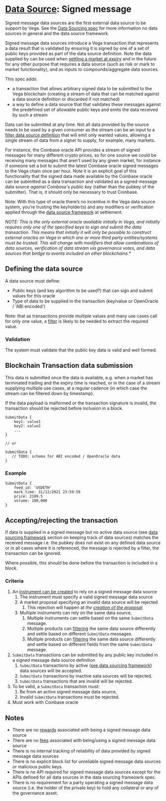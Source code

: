 # [Data Source](./0045-data-sourcing.md): Signed message

Signed message data sources are the first external data source to be support by Vega. See the [Data Sourcing spec](./0045-data-sourcing.md) for more information no data sources in general and the data source framework.

Signed message data sources introduce a Vega transaction that represents a data result that is validated by ensuring it is signed by one of a set of public keys provided as part of the data source definition. Note the data supplied by can be used when [settling a market at expiry](./0004-settlement-at-instrument-expiry.md) and in the future for any other purpose that requires a data source (such as risk or mark to market functionality), and as inputs to compounds/aggregate data sources.

This spec adds:
- a transaction that allows arbitrary signed data to be submitted to the Vega blockchain (creating a stream of data that can be matched against a data source definition or discarded if not matched)
- a way to define a data source that that validates these messages against the predefined set of allowable public keys and emits the data received by such a stream 

Data can be submitted at any time. Not all data provided by the source needs to be used by a given consumer as the stream can be an input to a [filter data source definition](./0047-data-source-filter.md) that will emit only wanted values, allowing a single stream of data from a signer to supply, for example, many markets.

For instance, the Coinbase oracle API provides a stream of signed messages for many different crypto prices, so for one source we could be receiving many messages that aren't used by any given market, for instance if someone set a bot to submit the latest Coinbase oracle signed messages to the Vega chain once per hour. Note it is an explicit goal of this functionality that the signed data made available by the Coinbase oracle can be submitted as a data transaction and validated as a signed message data source *against Coinbase's public key* (rather than the pubkey of the submitter). That is, it should only be necessary to trust Coinbase.

Note: With this type of oracle there’s no incentive in the Vega data source system, you’re trusting the keyholder(s) and any modifiers or verification applied through the [data source framework](./0045-data-sourcing.md) at settlement.

*NOTE: This is the only external oracle available initially in Vega, and initially requires only one of the specified keys to sign and submit the data transaction. This means that initially it will only be possible to construct external oracles on Vega in which one or more third party entities/systems must be trusted. This will change with modifiers that allow combinations of data sources, verification of data stream via governance votes, and data sources that birdge to events included on other blockchains.**


## Defining the data source

A data source must define:

- Public keys (and key algorithm to be used?) that can sign and submit values for this oracle
- Type of data to be supplied in the transaction (key/value or OpenOracle / 'ABI encoded')

Note: that as transactions provide multiple values and many use cases call for only one value, a [filter](./0047-data-source-filter.md) is likely to be needed to extract the required value.

### Validation

The system must validate that the public key data is valid and well formed.


## Blockchain Transaction data submission

This data is submitted once the data is available, e.g. when a market has terminated trading and the expiry time is reached, or in the case of a stream supplying multiple use cases, at a regular cadence (in which case the stream can be filtered down by timestamp).

If the data payload is malformed or the transaction signature is invalid, the transaction should be rejected before inclusion in a block.

```
SubmitData {
    key1: value1
    key2: value2
    ...
}

// or

SubmitData {
   // TODO: schema for ABI encoded / OpenOracle data
}
```

### Example

```
SubmitData {
    feed_id: 'USDETH'
    mark_time: 31/12/2021 23:59:59
    price: 2109.5
    volume: 100,000
}
```


## Accepting/rejecting the transaction

If data is supplied in a signed message but no active data source (see [data sourcing framework](./0045-data-sourcing.md) section on keeping track of data sources) matches the received message i.e. the pubkey does not exist on any defined data source or in all cases where it is referenced, the message is rejected by a filter, the transaction can be ignored.

Where possible, this should be done before the transaction is included in a block.


### Criteria

1. An [instrument can be created](./0028-governance.md) to rely on a signed message data source
    1. The instrument must specify a valid signed message data source
    1. A market proposal specifying an invalid data source will be rejected
        1. This rejection will happen at *the [creation of the proposal](./0028-governance.md#lifecycle-of-a-proposal)*
    1. Multiple instruments can rely on the same data source, 
        1. Multiple instruments can settle based on the same `SubmitData` message.
        1. Multiple products can [filtering](./0047-data-source-filter.md) the same data source differently and settle based on different `SubmitData` messages.
        1. Multiple products can [filtering](./0047-data-source-filter.md) the same data source differently and settle based on different fields from the same `SubmitData` message.
1. `SubmitData` transactions can be submitted by any public key included in a signed message data source definition
    1. `SubmitData` transactions by active ([see data sourcing framework](./0045-data-sourcing.md)) data sources will be accepted.
    1. `SubmitData` transactions by inactive sata sources will be rejected.
    1. `SubmitData` transactions that are invalid will be rejected.
1. To be valid, a `SubmitData` transaction must:
    1. Be from an active signed message data source,
    1. Invalid `SubmitData` transactions must be rejected.
1. Must work with Coinbase oracle


## Notes

- There are no [rewards](./0029-fees.md) associated with being a signed message data source
- There are no [fees](./0029-fees.md) associated with being/using a signed message data source
- There is no internal tracking of reliability of data provided by signed message data sources
- There is no explicit block list for unreliable signed message data sources or malicious public keys.
- There is no API required for signed message data sources except for the APIs defined for all data sources in the data sourcing frameowrk spec.
- There is no requirement for a party operating a signed message data source (i.e. the holder of the private key) to hold any collateral or any of the governance asset.